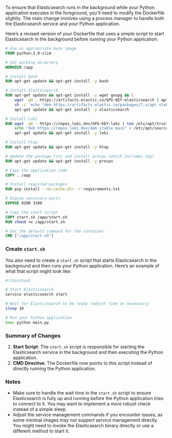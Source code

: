 To ensure that Elasticsearch runs in the background while your Python application executes in the foreground, you'll need to modify the Dockerfile slightly. The main change involves using a process manager to handle both the Elasticsearch service and your Python application. 

Here’s a revised version of your Dockerfile that uses a simple script to start Elasticsearch in the background before running your Python application:

```dockerfile
# Use an appropriate base image
FROM python:3.9-slim

# Set working directory
WORKDIR /app

# Install bash
RUN apt-get update && apt-get install -y bash

# Install Elasticsearch
RUN apt-get update && apt-get install -y wget gnupg && \
    wget -qO - https://artifacts.elastic.co/GPG-KEY-elasticsearch | apt-key add - && \
    sh -c 'echo "deb https://artifacts.elastic.co/packages/7.x/apt stable main" > /etc/apt/sources.list.d/elastic-7.x.list' && \
    apt-get update && apt-get install -y elasticsearch

# Install Loki
RUN wget -qO - https://repos.loki.dev/GPG-KEY-loki | tee /etc/apt/trusted.gpg.d/loki.gpg > /dev/null && \
    echo "deb https://repos.loki.dev/deb stable main" > /etc/apt/sources.list.d/loki.list && \
    apt-get update && apt-get install -y loki

# Install htop
RUN apt-get update && apt-get install -y htop

# Update the package list and install procps (which includes top)
RUN apt-get update && apt-get install -y procps

# Copy the application code
COPY . /app

# Install required packages
RUN pip install --no-cache-dir -r requirements.txt

# Expose necessary ports
EXPOSE 9200 3100

# Copy the start script
COPY start.sh /app/start.sh
RUN chmod +x /app/start.sh

# Set the default command for the container
CMD ["/app/start.sh"]
```

### Create `start.sh`
You also need to create a `start.sh` script that starts Elasticsearch in the background and then runs your Python application. Here’s an example of what that script might look like:

```bash
#!/bin/bash

# Start Elasticsearch
service elasticsearch start

# Wait for Elasticsearch to be ready (adjust time as necessary)
sleep 10

# Run your Python application
exec python main.py
```

### Summary of Changes
1. **Start Script**: The `start.sh` script is responsible for starting the Elasticsearch service in the background and then executing the Python application.
2. **CMD Directive**: The Dockerfile now points to this script instead of directly running the Python application.

### Notes
- Make sure to handle the wait time in the `start.sh` script to ensure Elasticsearch is fully up and running before the Python application tries to connect to it. You may want to implement a more robust check instead of a simple sleep.
- Adjust the service management commands if you encounter issues, as some minimal images may not support service management directly. You might need to invoke the Elasticsearch binary directly or use a different method to start it.